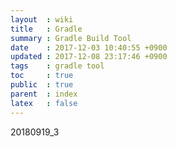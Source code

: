 ```yaml
---
layout  : wiki
title   : Gradle
summary : Gradle Build Tool
date    : 2017-12-03 10:40:55 +0900
updated : 2017-12-08 23:17:46 +0900
tags    : gradle tool
toc     : true
public  : true
parent  : index
latex   : false
---
```


20180919_3
